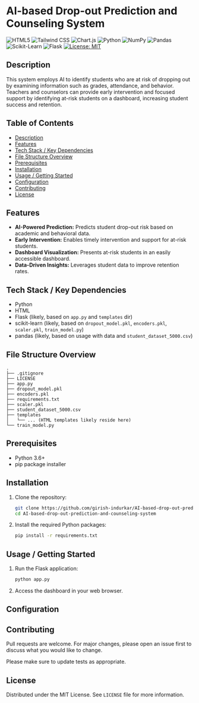 # AI-based Drop-out Prediction and Counseling System

![HTML5](https://img.shields.io/badge/HTML5-E34F26?style=for-the-badge&logo=html5&logoColor=white)
![Tailwind CSS](https://img.shields.io/badge/Tailwind_CSS-06B6D4?style=for-the-badge&logo=tailwind-css&logoColor=white)
![Chart.js](https://img.shields.io/badge/Chart.js-F64F59?style=for-the-badge&logo=chartdotjs&logoColor=white)
![Python](https://img.shields.io/badge/Python-3776AB?style=for-the-badge&logo=python&logoColor=white)
![NumPy](https://img.shields.io/badge/NumPy-013243?style=for-the-badge&logo=numpy&logoColor=white)
![Pandas](https://img.shields.io/badge/Pandas-150458?style=for-the-badge&logo=pandas&logoColor=white)
![Scikit-Learn](https://img.shields.io/badge/Scikit--Learn-F7931E?style=for-the-badge&logo=scikitlearn&logoColor=white)
![Flask](https://img.shields.io/badge/Flask-000000?style=for-the-badge&logo=flask&logoColor=white)
[![License: MIT](https://img.shields.io/badge/License-MIT-blue.svg)](https://opensource.org/licenses/MIT)


## Description

This system employs AI to identify students who are at risk of dropping out by examining information such as grades, attendance, and behavior. Teachers and counselors can provide early intervention and focused support by identifying at-risk students on a dashboard, increasing student success and retention.

## Table of Contents

- [Description](#description)
- [Features](#features)
- [Tech Stack / Key Dependencies](#tech-stack--key-dependencies)
- [File Structure Overview](#file-structure-overview)
- [Prerequisites](#prerequisites)
- [Installation](#installation)
- [Usage / Getting Started](#usage--getting-started)
- [Configuration](#configuration)
- [Contributing](#contributing)
- [License](#license)


<!-- TODO: Add screenshots if applicable -->

## Features

*   **AI-Powered Prediction:** Predicts student drop-out risk based on academic and behavioral data.
*   **Early Intervention:** Enables timely intervention and support for at-risk students.
*   **Dashboard Visualization:** Presents at-risk students in an easily accessible dashboard.
*   **Data-Driven Insights:** Leverages student data to improve retention rates.

## Tech Stack / Key Dependencies

*   Python
*   HTML
*   Flask (likely, based on `app.py` and `templates` dir)
*   scikit-learn (likely, based on `dropout_model.pkl`, `encoders.pkl`, `scaler.pkl`, `train_model.py`)
*   pandas (likely, based on usage with data and `student_dataset_5000.csv`)

## File Structure Overview

```text
.
├── .gitignore
├── LICENSE
├── app.py
├── dropout_model.pkl
├── encoders.pkl
├── requirements.txt
├── scaler.pkl
├── student_dataset_5000.csv
├── templates
│   └── ... (HTML templates likely reside here)
└── train_model.py
```

## Prerequisites

*   Python 3.6+
*   pip package installer

## Installation

1.  Clone the repository:

    ```bash
    git clone https://github.com/girish-indurkar/AI-based-drop-out-prediction-and-counseling-system
    cd AI-based-drop-out-prediction-and-counseling-system
    ```

2.  Install the required Python packages:

    ```bash
    pip install -r requirements.txt
    ```

## Usage / Getting Started

1.  Run the Flask application:

    ```bash
    python app.py
    ```

2.  Access the dashboard in your web browser.

<!-- TODO: Add details about building the project (if applicable) -->
<!-- TODO: Add details about running tests (if applicable) -->

## Configuration

<!-- TODO: Add details about any configuration options (e.g., environment variables) -->

## Contributing

Pull requests are welcome. For major changes, please open an issue first to discuss what you would like to change.

Please make sure to update tests as appropriate.

## License

Distributed under the MIT License. See `LICENSE` file for more information.

